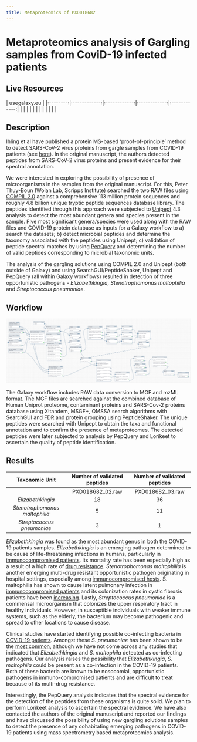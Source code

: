 ```yaml
---
title: Metaproteomics of PXD018682
---
```


# Metaproteomics analysis of Gargling samples from CoviD-19 infected patients

## Live Resources

| usegalaxy.eu |
|:--------:|:------------:|:------------:|:------------:|:------------:|
| <FlatShield label="data library" message="view" href="https://usegalaxy.eu/library/list#folders/F61b36ed9cec77ec5" alt="Raw data from data library" /> |
| <FlatShield label="Input data for RAW 02" message="view" href="https://usegalaxy.eu/u/pratikjagtap/h/input-for-pxd01868202" alt="Raw data plus auxillary data" /> |
| <FlatShield label="Input data for RAW 03" message="view" href="https://usegalaxy.eu/u/pratikjagtap/h/input-for-pxd01868203" alt="Raw data plus auxillary data" /> |
| <FlatShield label="Result history RAW 02" message="view" href="https://usegalaxy.eu/u/pratikjagtap/h/output-for-pxd01868202-july-4-2020" alt="Galaxy history" /> |
| <FlatShield label="Result history RAW 03" message="view" href="https://usegalaxy.eu/u/pratikjagtap/h/output-for-pxd01868203-july-4th-2020" alt="Galaxy history" /> |
| <FlatShield label="workflow" message="run" href="https://usegalaxy.eu/u/pratikjagtap/w/workflow-constructed-from-history-workflow" alt="Galaxy workflow" /> |


## Description

Ihling et al have published a protein MS-based ‘proof-of-principle’ method to detect SARS-CoV-2 virus proteins from gargle samples from COVID-19 patients
(see [here](../PXD018682/)).
In the original manuscript, the authors detected peptides from SARS-CoV-2 virus proteins and present evidence for their spectral annotation. 

We were interested in exploring the possibility of presence of microorganisms in the samples from the original manuscript.
For this, Peter Thuy-Boun (Wolan Lab, Scripps Institute) searched the two RAW files using [COMPIL 2.0](https://pubs.acs.org/doi/10.1021/acs.jproteome.8b00722)
against a comprehensive 113 million protein sequences and roughly 4.8 billion unique tryptic peptide sequences database library.
The peptides identified through this approach were subjected to [Unipept](doi:10.1021/acs.jproteome.8b00716) 4.3 analysis to detect
the most abundant genera and species present in the sample. Five most significant genera/species were used along with the RAW files and
COVID-19 protein database as inputs for a Galaxy workflow to a) search the datasets; b) detect microbial peptides and determine the taxonomy associated
with the peptides using Unipept; c) validation of peptide spectral matches by using [PepQuery](https://genome.cshlp.org/content/29/3/485.full) and
determining the number of valid peptides corresponding to microbial taxonomic units.

The analysis of the gargling solutions using COMPIL 2.0 and Unipept (both outside of Galaxy) and using SearchGUI/PeptideShaker, Unipept and PepQuery (all within Galaxy workflows)
resulted in detection of three opportunistic pathogens - *Elizabethkingia*, *Stenotrophomonas maltophilia* and *Streptococcus pneumoniae*. 


## Workflow

![](../mPXD018682/img/wf.png)

The Galaxy workflow includes RAW data conversion to MGF and mzML format. The MGF files are searched against the combined database of Human Uniprot proteome, contaminant proteins and SARS-Cov-2 proteins database using X!tandem, MSGF+, OMSSA search algorithms with SearchGUI and FDR and protein grouping using PeptideShaker. The unique peptides were searched with Unipept to obtain the taxa and functional annotation and to confirm the presence of metaproteomes. The detected peptides were later subjected to analysis by PepQuery and Lorikeet to ascertain the quality of peptide identification.



## Results


|Taxonomic Unit  |  Number of validated peptides  |Number of validated peptides|
|:--------------:|:--------:|:------------:|
|                | PXD018682_02.raw | PXD018682_03.raw |
|*Elizabethkingia* |   18        |          36|
|*Stenotrophomonas maltophilia* |   5        |      11    |
|*Streptococcus pneumoniae*     |   3        |  1         |


*Elizabethkingia* was found as the most abundant genus in both the COVID-19 patients samples. *Elizabethkingia* is an emerging pathogen determined
to be cause of life-threatening infections in humans, particularly in [immunocompromised patients](https://pubmed.ncbi.nlm.nih.gov/31466280/).
Its mortality rate has been especially high as a result of a high rate of [drug resistance](https://www.ncbi.nlm.nih.gov/pmc/articles/PMC4041001/).
*Stenotrophomonas maltophilia* is another emerging multi-drug resistant opportunistic pathogen originating in hospital settings, especially
among [immunocompromised hosts](https://www.ncbi.nlm.nih.gov/pmc/articles/PMC4557615/). S. maltophilia has shown to cause latent pulmonary
infection in [immunocompromised patients](https://pubmed.ncbi.nlm.nih.gov/16735148/) and its colonization rates in cystic fibrosis patients
have been [increasing](https://www.ncbi.nlm.nih.gov/pmc/articles/PMC1865680/).
Lastly, *Streptococcus pneumoniae* is a commensal microorganism that colonizes the upper respiratory tract in healthy individuals.
However, in susceptible individuals with weaker immune systems, such as the elderly, the bacterium may become pathogenic and spread to other locations to cause disease.

Clinical studies have started identifying possible co-infecting bacteria in [COVID-19 patients](https://pubmed.ncbi.nlm.nih.gov/32408156/).
Amongst these *S. pneumoniae* has been shown to be the [most common](https://www.ncbi.nlm.nih.gov/pmc/articles/PMC7245213/),
although we have not come across any studies that indicated that *Elizabethkingia* and *S. maltophila* detected as co-infecting pathogens.
Our analysis raises the possibility that *Elizabethkingia*, *S. maltophila* could be present as a co-infection in the COVID-19 patients.
Both of these bacteria are known to be nosocomial, opportunistic pathogens in immuno-compromised patients and are difficult to treat because of its multi-drug resistance.

Interestingly, the PepQuery analysis indicates that the spectral evidence for the detection of the peptides from these organisms is quite solid.
We plan to perform Lorikeet analysis to ascertain the spectral evidence. We have also contacted the authors of the original manuscript and
reported our findings and have discussed the possibility of using new gargling solutions samples to detect the presence of any cohabitating
emerging pathogens in COVID-19 patients using mass spectrometry based metaproteomics analysis.


